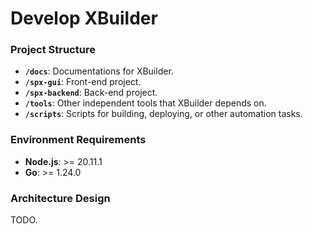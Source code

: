 # Develop XBuilder

### Project Structure

- **`/docs`**: Documentations for XBuilder.
- **`/spx-gui`**: Front-end project.
- **`/spx-backend`**: Back-end project.
- **`/tools`**: Other independent tools that XBuilder depends on.
- **`/scripts`**: Scripts for building, deploying, or other automation tasks.

### Environment Requirements

- **Node.js**: >= 20.11.1
- **Go**: >= 1.24.0

### Architecture Design

TODO.
